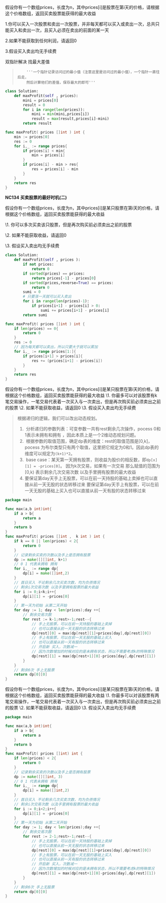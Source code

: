 假设你有一个数组prices，长度为n，其中prices[i]是股票在第i天的价格，请根据这个价格数组，返回买卖股票能获得的最大收益 

1.你可以买入一次股票和卖出一次股票，并非每天都可以买入或卖出一次，总共只能买入和卖出一次，且买入必须在卖出的前面的某一天 

2.如果不能获取到任何利润，请返回0 

3.假设买入卖出均无手续费

双指针解决 找最大差值

>         '''一个指针记录访问过的最小值（注意这里是访问过的最小值），一个指针一直往后走，
>         然后计算他们的差值，保存最大的即可'''

```python
class Solution:
    def maxProfit(self , prices):
        mini = prices[0]
        result = 0
        for i in range(len(prices)):
            mini = min(mini,prices[i])
            result = max(result,prices[i]-mini)
        return result
```

```go
func maxProfit( prices []int ) int {
    min := prices[0]
    res := 0
    for i,_ := range prices{
        if prices[i] < min{
            min = prices[i]
        }
        if prices[i] - min > res{
            res = prices[i] - min
        }
    }
    return res
}
```

 **NC134 买卖股票的最好时机(二)**             

假设你有一个数组prices，长度为n，其中prices[i]是某只股票在第i天的价格，请根据这个价格数组，返回买卖股票能获得的最大收益 

  \1. 你可以多次买卖该只股票，但是再次购买前必须卖出之前的股票 

  \2. 如果不能获取收益，请返回0 

  \3. 假设买入卖出均无手续费 

```python
class Solution:
    def maxProfit(self , prices ):
        if not prices:
            return 0
        if sorted(prices) == prices:
            return prices[-1] - prices[0]
        if sorted(prices,reverse=True) == prices:
            return 0
        sumi = 0
        # 只要涨一天就可以买入卖出
        for i in range(len(prices)-1):
            if prices[i+1] - prices[i] > 0:
                sumi += prices[i+1] - prices[i]
        return sumi
```

```go
func maxProfit( prices []int ) int {
    if len(prices) == 0{
        return 0
    }
    res := 0
    // 因为每天都可以卖出，所以只要大于就可以累加
    for i,_ := range prices[1:]{
        if prices[i+1] > prices[i]{
            res += (prices[i+1] - prices[i])
        }
    }
    return res
}
```

 假设你有一个数组prices，长度为n，其中prices[i]是某只股票在第i天的价格，请根据这个价格数组，返回买卖股票能获得的最大收益
 \1. 你最多可以对该股票有k笔交易操作，一笔交易代表着一次买入与一次卖出，但是再次购买前必须卖出之前的股票
 \2. 如果不能获取收益，请返回0
 \3. 假设买入卖出均无手续费 

>   根据递归的逻辑，我们可以改出动态规划。   
>
> 1. ​    分析递归的参数列表：可变参数一共有rest剩余几次操作，pocess 0和1表示未拥有和拥有 ，因此本质上是一个2维动态规划问题。      
> 2. ​    根据参数的取值范围，确定dp表的维度：rest的取值范围是[0,k]，pocess 为布尔类型只有两个取值，这里把它规定为0和1。因此dp表的维度可以规定为`(k+1)*2`。
> 3. ​    base case：某天第一天拥有股票，则收益为股价的相反数，即`dp[x][1] = -prices[0]`。      因为k次交易，如果有一次交易 那么赋值的范围为[0,k) 表示剩余几次交易次数 以及手里拥有股票的最大收益
> 4.    要保证第day天手上无股票，可以在前一天持股的基础上卖掉也可以直接从前一天无股的状态转移过来
>       要保证第day天手上有股票，可以在前一天无股的基础上买入也可以直接从前一天有股的状态转移过来      

```go
package main

func max(a,b int)int{
    if a > b{
        return a
    }
    return b
}
func maxProfit( prices []int ,  k int ) int {
    if k == 0 || len(prices) < 2{
        return 0
    }
    // 记录剩余买卖的次数以及手上是否拥有股票
    dp := make([][]int, k+1)
    // 0 1 代表未拥有 拥有
    for i,_ := range dp{
        dp[i] = make([]int,2)
    }
    // 首日买入 不论剩余几次买卖次数，均为负债情况
    // 剩余i次交易次数 以及手里拥有股票的最大收益
    for i := 0;i<k;i++{
        dp[i][1] = -prices[0]
    }
    // 第一天为初始 从第二天开始
    for day := 1; day < len(prices);day ++{
        // 剩余交易次数
        for rest := k-1;rest>-1;rest--{
            // 手上无股票，可以在前一天持股的基础上卖掉
            // 也可以直接从前一天无股的状态转移过来
            dp[rest][0] = max(dp[rest][1]+prices[day],dp[rest][0])
            // 手上有股票，可以在前一天无股的基础上买入
            // 也可以直接从前一天有股的状态转移过来
            // 开启新 买入，次数减一
            // 因为次数增加的时候对应的是未拥有状态，所以不需要考虑k的特殊情况
            dp[rest][1] = max(dp[rest+1][0]-prices[day],dp[rest][1])
        }
    }
    // 剩余0次 手上无股票
    return dp[0][0]
}
```

 假设你有一个数组prices，长度为n，其中prices[i]是某只股票在第i天的价格，请根据这个价格数组，返回买卖股票能获得的最大收益
 \1. 你最多可以对该股票有两笔交易操作，一笔交易代表着一次买入与一次卖出，但是再次购买前必须卖出之前的股票
 \2. 如果不能获取收益，请返回0
 \3. 假设买入卖出均无手续费 

```go
package main

func max(a,b int)int{
    if a > b{
        return a
    }
    return b
}
func maxProfit( prices []int) int {
    if len(prices) < 2{
        return 0
    }
    // 记录剩余买卖的次数以及手上是否拥有股票
    dp := make([][]int, 3)
    // 0 1 代表未拥有 拥有
    for i,_ := range dp{
        dp[i] = make([]int,2)
    }
    // 首日买入 不论剩余几次买卖次数，均为负债情况
    // 剩余i次交易次数 以及手里拥有股票的最大收益
    for i := 0;i<2;i++{
        dp[i][1] = -prices[0]
    }
    // 第一天为初始 从第二天开始
    for day := 1; day < len(prices);day ++{
        // 剩余交易次数
        for rest := 2-1;rest>-1;rest--{
            // 手上无股票，可以在前一天持股的基础上卖掉
            // 也可以直接从前一天无股的状态转移过来
            dp[rest][0] = max(dp[rest][1]+prices[day],dp[rest][0])
            // 手上有股票，可以在前一天无股的基础上买入
            // 也可以直接从前一天有股的状态转移过来
            // 开启新 买入，次数减一
            // 因为次数增加的时候对应的是未拥有状态，所以不需要考虑k的特殊情况
            dp[rest][1] = max(dp[rest+1][0]-prices[day],dp[rest][1])
        }
    }
    // 剩余0次 手上无股票
    return dp[0][0]
}
```



